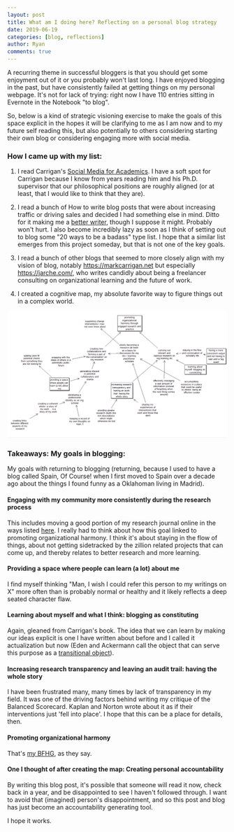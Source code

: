 ```yaml
---
layout: post
title: What am I doing here? Reflecting on a personal blog strategy
date: 2019-06-19
categories: [blog, reflections]
author: Ryan
comments: true
---
```



A recurring theme in successful bloggers is that you should get some enjoyment out of it or you probably won't last long. I have enjoyed blogging in the past, but have consistently failed at getting things on my personal webpage. It's not for lack of trying: right now I have 110 entries sitting in Evernote in the Notebook "to blog".

So, below is a kind of strategic visioning exercise to make the goals of this space explicit in the hopes it will be clarifying to me as I am now and to my future self reading this, but also potentially to others considering starting their own blog or considering engaging more with social media.

### How I came up with my list:

1. I read Carrigan's <a href="https://www.amazon.es/Social-Media-Academics-Mark-Carrigan/dp/1446298698/ref=asc_df_1446298698/?tag=googshopes-21&linkCode=df0&hvadid=82853705170&hvpos=1o1&hvnetw=g&hvrand=17097581092636211615&hvpone=&hvptwo=&hvqmt=&hvdev=c&hvdvcmdl=&hvlocint=&hvlocphy=1005424&hvtargid=pla-160619032570&psc=1">Social Media for Academics</a>. I have a soft spot for Carrigan because I know from years reading him and his Ph.D. supervisor that our philosophical positions are roughly aligned (or at least, that I would like to think that they are).

1. I read a bunch of How to write blog posts that were about increasing traffic or driving sales and decided I had something else in mind. Ditto for it making me a <a href=" https://www.timeshighereducation.com/blog/seven-reasons-why-blogging-can-make-you-better-academic-writer">better writer</a>, though I suppose it might. Probably won't hurt. I also become incredibly lazy as soon as I think of setting out to blog some "20 ways to be a badass" type list. I hope that a similar list emerges from this project someday, but that is not one of the key goals.

1. I read a bunch of other blogs that seemed to more closely align with my vision of blog, notably https://markcarrigan.net but especially https://jarche.com/, who writes candidly about being a freelancer consulting on organizational learning and the future of work.

1. I created a cognitive map, my absolute favorite way to figure things out in a complex world.

![map](/assets/img/blogMap.PNG)

### Takeaways: My goals in blogging:


My goals with returning to blogging (returning, because I used to have a blog called Spain, Of Course! when I first moved to Spain over a decade ago about the things I found funny as a Oklahoman living in Madrid).

#### Engaging with my community more consistently during the research process ####

This includes moving a good portion of my research journal online in the ways listed <a href="http://sociologicalimagination.org/archives/16156">here</a>. I really had to think about how this goal linked to promoting organizational harmony. I think it's about staying in the flow of things, about not getting sidetracked by the zillion related projects that can come up, and thereby relates to better research and more learning.

#### Providing a space where people can learn (a lot) about me ####

I find myself thinking "Man, I wish I could refer this person to my writings on X" more often than is probably normal or healthy and it likely reflects a deep seated character flaw.

#### Learning about myself and what I think: blogging as constituting ####

Again, gleaned from Carrigan's book. The idea that we can learn by making our ideas explicit is one I have written about before and I called it actualization but now (Eden and Ackermann call the object that can serve this purpose as a <a href="https://www-sciencedirect-com.sire.ub.edu/science/article/pii/S0377221718304806">transitional object</a>).

#### Increasing research transparency and leaving an audit trail: having the whole story ####

I have been frustrated many, many times by lack of transparency in my field. It was one of the driving factors behind writing my critique of the Balanced Scorecard. Kaplan and Norton wrote about it as if their interventions just 'fell into place'. I hope that this can be a place for details, then.

#### Promoting organizational harmony ####

That's <a href="https://howwelead.org/2017/07/26/6-keys-to-accomplishing-your-big-fat-hairy-goals/">my BFHG</a>, as they say.

#### One I thought of after creating the map: Creating personal accountability ####

By writing this blog post, it's possible that someone will read it now, check back in a year, and be disappointed to see I haven't followed through. I want to avoid that (imagined) person's disappointment, and so this post and blog has just become an accountability generating tool.


I hope it works.
